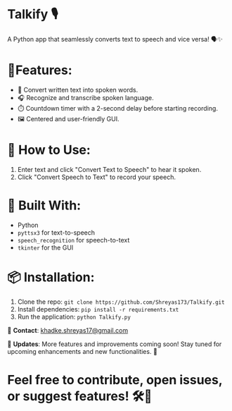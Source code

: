 # Talkify 🎙️ 
  A Python app that seamlessly converts text to speech and vice versa! 🗣️✨

# 🔹**Features**:
- 📝 Convert written text into spoken words.
- 🎧 Recognize and transcribe spoken language.
- ⏱️ Countdown timer with a 2-second delay before starting recording.
- 🖼️ Centered and user-friendly GUI.

# 🚀 **How to Use**:
1. Enter text and click "Convert Text to Speech" to hear it spoken.
2. Click "Convert Speech to Text" to record your speech.

# 🔧 **Built With**:
- Python
- `pyttsx3` for text-to-speech
- `speech_recognition` for speech-to-text
- `tkinter` for the GUI

# 📦 **Installation**:
1. Clone the repo: `git clone https://github.com/Shreyas173/Talkify.git`
2. Install dependencies: `pip install -r requirements.txt`
3. Run the application: `python Talkify.py`

📧 **Contact**: khadke.shreyas17@gmail.com

📢 **Updates**: More features and improvements coming soon! Stay tuned for upcoming enhancements and new functionalities. 🚀

# Feel free to contribute, open issues, or suggest features! 🛠️💬
